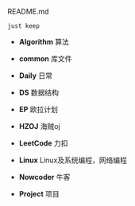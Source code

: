 README.md

`just keep`

- **Algorithm** 算法

- **common**  库文件

- **Daily** 日常

- **DS** 数据结构

- **EP** 欧拉计划

- **HZOJ** 海贼oj

- **LeetCode** 力扣

- **Linux** Linux及系统编程，网络编程

- **Nowcoder** 牛客

- **Project** 项目

